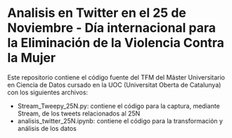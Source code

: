 # Analisis en Twitter en el 25 de Noviembre - Día internacional para la Eliminación de la Violencia Contra la Mujer

Este repositorio contiene el código fuente del TFM del Máster Universitario en Ciencia de Datos cursado en la UOC (Universitat Oberta de Catalunya) con los siguientes archivos:

  - Stream_Tweepy_25N.py: contiene el código para la captura, mediante Stream, de los tweets relacionados al 25N
  - analisis_twitter_25N.ipynb: contiene el código para la transformación y análisis de los datos 
